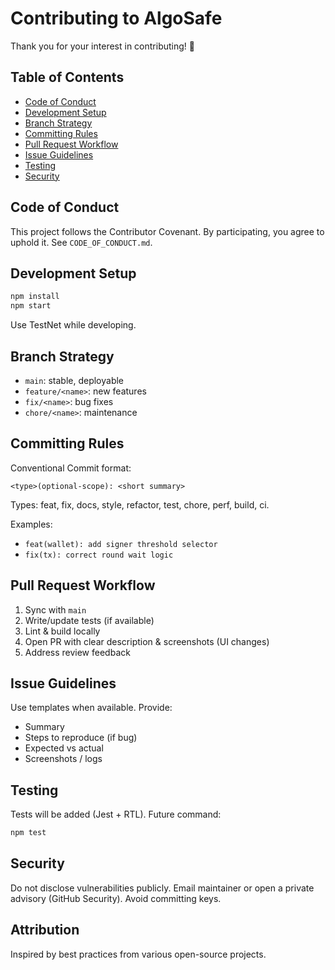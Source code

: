 # Contributing to AlgoSafe

Thank you for your interest in contributing! 🚀

## Table of Contents
- [Code of Conduct](#code-of-conduct)
- [Development Setup](#development-setup)
- [Branch Strategy](#branch-strategy)
- [Committing Rules](#committing-rules)
- [Pull Request Workflow](#pull-request-workflow)
- [Issue Guidelines](#issue-guidelines)
- [Testing](#testing)
- [Security](#security)

## Code of Conduct
This project follows the Contributor Covenant. By participating, you agree to uphold it. See `CODE_OF_CONDUCT.md`.

## Development Setup
```bash
npm install
npm start
```
Use TestNet while developing.

## Branch Strategy
- `main`: stable, deployable
- `feature/<name>`: new features
- `fix/<name>`: bug fixes
- `chore/<name>`: maintenance

## Committing Rules
Conventional Commit format:
```
<type>(optional-scope): <short summary>
```
Types: feat, fix, docs, style, refactor, test, chore, perf, build, ci.

Examples:
- `feat(wallet): add signer threshold selector`
- `fix(tx): correct round wait logic`

## Pull Request Workflow
1. Sync with `main`
2. Write/update tests (if available)
3. Lint & build locally
4. Open PR with clear description & screenshots (UI changes)
5. Address review feedback

## Issue Guidelines
Use templates when available. Provide:
- Summary
- Steps to reproduce (if bug)
- Expected vs actual
- Screenshots / logs

## Testing
Tests will be added (Jest + RTL). Future command:
```bash
npm test
```

## Security
Do not disclose vulnerabilities publicly. Email maintainer or open a private advisory (GitHub Security). Avoid committing keys.

## Attribution
Inspired by best practices from various open-source projects.
